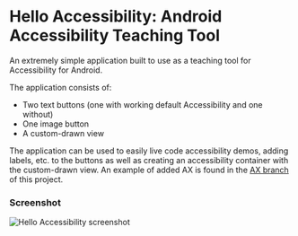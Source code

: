 Hello Accessibility: Android Accessibility Teaching Tool
==========================================

An extremely simple application built to use as a teaching tool for Accessibility for Android.

The application consists of:
* Two text buttons (one with working default Accessibility and one without)
* One image button
* A custom-drawn view

The application can be used to easily live code accessibility demos, adding labels, etc. to the buttons as well as creating an accessibility container with the custom-drawn view. An example of added AX is found in the [AX branch](https://github.com/spanage/HelloAX-Android/tree/AX) of this project.

### Screenshot

![Hello Accessibility screenshot](https://raw.github.com/spanage/HelloAX-Android/master/screenshot.png)